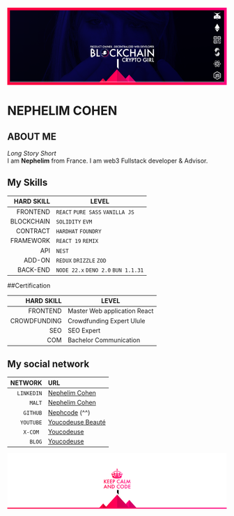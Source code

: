 ![Cover](https://github.com/nephcode/nephcode/blob/master/images/githubReadmeHeader.png)

# NEPHELIM COHEN

## ABOUT ME

_Long Story Short_  
I am **Nephelim** from France. I am web3 Fullstack developer & Advisor.

## My Skills

| HARD SKILL | LEVEL                                |
| ---------: | ------------------------------------ |
|   FRONTEND | `REACT` `PURE SASS` `VANILLA JS`     |
| BLOCKCHAIN | `SOLIDITY` `EVM`                     |
|   CONTRACT | `HARDHAT` `FOUNDRY`                  |
|  FRAMEWORK | `REACT 19` `REMIX`           |
|        API | `NEST`                           |
|     ADD-ON | `REDUX` `DRIZZLE` `ZOD`                             |
|   BACK-END | `NODE 22.x` `DENO 2.0` `BUN 1.1.31` |

##Certification

| HARD SKILL | LEVEL                                |
| ---------: | ------------------------------------ |
|   FRONTEND | Master Web application React      |
|   CROWDFUNDING | Crowdfunding Expert Ulule      |
|   SEO | SEO Expert     |
|   COM | Bachelor Communication     |

## My social network

|    NETWORK | URL                                                                         |
| ---------: | :-------------------------------------------------------------------------- |
| `LINKEDIN` | [Nephelim Cohen](https://www.linkedin.com/in/nephelim/)                     |
|     `MALT` | [Nephelim Cohen](https://www.malt.fr/profile/nephelim)                      |
|   `GITHUB` | [Nephcode](https://https://github.com/nephcode/) (^^)                       |
|  `YOUTUBE` | [Youcodeuse Beauté](https://www.youtube.com/@youcodeuse?sub_confirmation=1) |
|   `X-COM ` | [Youcodeuse](https://twitter.com/youcodeuse)                                |
|     `BLOG` | [Youcodeuse](https://youcodeuse.com)                                        |

![Cover](https://github.com/nephcode/nephcode/blob/master/images/githubReadmeSkills.png)
